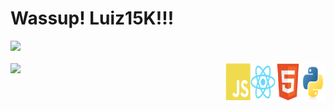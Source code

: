 <h1> Wassup! Luiz15K!!!</h1>
<div>
  <img height="180em" src="https://github-readme-stats.vercel.app/api?username=Luiz15K&show_icons=true&theme=dark&include_all_commits=true&count_private=true"/>

 </div>

<div style="display: inline_block"><br>
  <img align="right" alt="15K-Python" height="60" width="40" src="https://raw.githubusercontent.com/devicons/devicon/master/icons/python/python-original.svg">
  <img align="right" alt="15K-HTML" height="60" width="40" src="https://raw.githubusercontent.com/devicons/devicon/master/icons/html5/html5-original.svg">
  <img align="right" alt="15K-React" height="60" width="40" src="https://raw.githubusercontent.com/devicons/devicon/master/icons/react/react-original.svg">
  <img align="right" alt="15K-Js" height="60" width="40" src="https://raw.githubusercontent.com/devicons/devicon/master/icons/javascript/javascript-plain.svg"
</div>

  <div>
    <a href="mailto:luizguilherme011@gmail.com"><img src="https://img.shields.io/badge/Gmail-D14836?style=for-the-badge&logo=gmail&logoColor=white" target="_blank"></a>

  </div>

  <div>
  
  </div>
 



  
